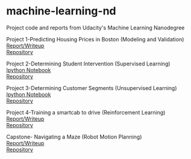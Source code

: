 # machine-learning-nd
Project code and reports from Udacity's Machine Learning Nanodegree

Project 1-Predicting Housing Prices in Boston (Modeling and Validation)  
[Report/Writeup](P1-Modeling_and_Validation/Boston_Report.pdf)  
[Repository](P1-Modeling_and_Validation)  

Project 2-Determining Student Intervention (Supervised Learning)  
[Ipython Notebook](P2-Supervised_Learning\P2_Stein\student_intervention_Stein.ipynb)  
[Repository](P2-Supervised_Learning)  

Project 3-Determining Customer Segments (Unsupervised Learning)  
[Ipython Notebook](P3-Unsupervised_Learning\P3_stein\customer_segments.html)  
[Repository](P3-Unsupervised_Learning)  

Project 4-Training a smartcab to drive (Reinforcement Learning)  
[Report/Writeup](P4-Reinforcement_Learning\Stein_Smartcab_Submisison\Smartcab_Project_Report.pdf)  
[Repository](P4-Reinforcement_Learning)  

Capstone- Navigating a Maze (Robot Motion Planning)  
[Report/Writeup](Capstone-Robot_Motion_Planning\Plot_and_Navigate_a_Virtual_Maze-Capstone_Submission\Plot_and_Navigate_a_Virtual_Maze_Project_Report.pdf)  
[Repository](Capstone-Robot_Motion_Planning)  
